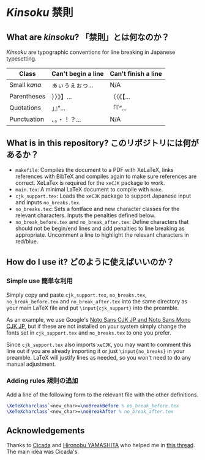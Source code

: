# _Kinsoku_ 禁則

## What are _kinsoku_? 「禁則」とは何なのか？

_Kinsoku_ are typographic conventions for line breaking in Japanese typesetting.


| Class | Can't begin a line | Can't finish a line |
|-------|--------------------|---------------------|
| Small _kana_ | ぁぃぅぇぉっ... | N/A               |
| Parentheses  | ）〉》】...     | （〈《【...        |
| Quotations   | 」』”...       | 「『“...           |
| Punctuation  | 、。・！？...   | N/A               |


## What is in this repository? このリポジトリには何があるか？

- `makefile`: Compiles the document to a PDF with XeLaTeX, links references with BibTeX and compiles again to make sure references are correct. XeLaTex is required for the `xeCJK` package to work.
- `main.tex`: A minimal LaTeX document to compile with `make`.
- `cjk_support.tex`: Loads the `xeCJK` package to support Japanese input and inputs `no_breaks.tex`.
- `no_breaks.tex`: Sets a fontface and new character classes for the relevant characters. Inputs the penalties defined below.
- `no_break_before.tex` and `no_break_after.tex`: Define characters that should not be begin/end lines and add penalties to line breaking as appropriate. Uncomment a line to highlight  the relevant characters in red/blue.

## How do I use it? どのように使えばいいのか？

### Simple use 簡単な利用
Simply copy and paste `cjk_support.tex`, `no_breaks.tex`, `no_break_before.tex` and `no_break_after.tex` into the same directory as your main LaTeX file and put `\input{cjk_support}` into the preamble. 

As an example, we use Google's [Noto Sans CJK JP and Noto Sans Mono CJK JP](https://www.google.com/get/noto/help/cjk/), but if these are not installed on your system simply change the fonts set in `cjk_support.tex` and `no_breaks.tex` to one you prefer.

Since `cjk_support.tex` also imports `xeCJK`, you may want to comment this line out if you are already importing it or just `\input{no_breaks}` in your preamble. LaTeX will justify lines as needed, so you won't need to do any manual adjustment.

### Adding rules 規則の追加

Add a line of the following form to the relevant file with the other definitions.

```latex
\XeTeXcharclass`<new_char>=\noBreakBefore % no_break_before.tex
\XeTeXcharclass`<new_char>=\noBreakAfter % no_break_after.tex
```

## Acknowledgements

Thanks to [Cicada](https://tex.stackexchange.com/users/182648/cicada) and [Hironobu YAMASHITA](https://tex.stackexchange.com/users/89193/hironobu-yamashita) who helped me in [this thread](https://tex.stackexchange.com/questions/463441/correct-line-breaking-for-japanese-using-babel/490272#490272). The main idea was Cicada's.